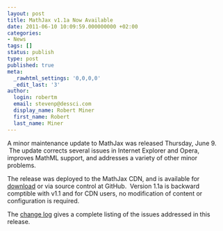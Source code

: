 ```yaml
---
layout: post
title: MathJax v1.1a Now Available
date: 2011-06-10 10:09:59.000000000 +02:00
categories:
- News
tags: []
status: publish
type: post
published: true
meta:
  _rawhtml_settings: '0,0,0,0'
  _edit_last: '3'
author:
  login: robertm
  email: stevenp@dessci.com
  display_name: Robert Miner
  first_name: Robert
  last_name: Miner
---
```


A minor maintenance update to MathJax was released Thursday, June 9.  The update corrects several issues in Internet Explorer and Opera, improves MathML support, and addresses a variety of other minor problems.

The release was deployed to the MathJax CDN, and is available for [download](http://docs.mathjax.org/en/v1.1-latest/installation.html) or via source control at GitHub.  Version 1.1a is backward comptible with v1.1 and for CDN users, no modification of content or configuration is required.

The [change log](http://docs.mathjax.org/en/v1.1-latest/whats-new.html) gives a complete listing of the issues addressed in this release.